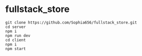 # fullstack_store

    git clone https://github.com/Sophia656/fullstack_store.git
    cd server
    npm i
    npm run dev
    cd client
    npm i
    npm start
